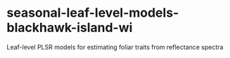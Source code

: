 # seasonal-leaf-level-models-blackhawk-island-wi
Leaf-level PLSR models for estimating foliar traits from reflectance spectra
